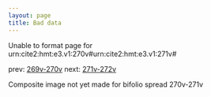 ```yaml
---
layout: page
title: Bad data
---
```


Unable to format page for urn:cite2:hmt:e3.v1:270v#urn:cite2:hmt:e3.v1:271v#

prev: [269v-270v](../269v-270v/) next: [271v-272v](../271v-272v/)

Composite image not yet made for bifolio spread 270v-271v

